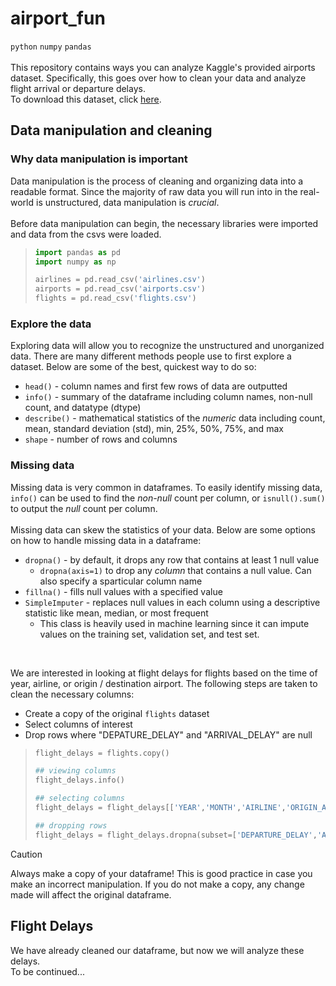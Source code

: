 # airport_fun
`python` `numpy` `pandas`\
</br>
This repository contains ways you can analyze Kaggle's provided airports dataset. Specifically, this goes over how to clean your data and analyze flight arrival or departure delays.\
To download this dataset, click [here](https://www.kaggle.com/usdot/flight-delays/download).

## Data manipulation and cleaning
### Why data manipulation is important
Data manipulation is the process of cleaning and organizing data into a readable format.
Since the majority of raw data you will run into in the real-world is unstructured, data manipulation is _crucial_.</br>
</br>
Before data manipulation can begin, the necessary libraries were imported and data from the csvs were loaded.
> ```python
> import pandas as pd
> import numpy as np
>
> airlines = pd.read_csv('airlines.csv')
> airports = pd.read_csv('airports.csv')
> flights = pd.read_csv('flights.csv')
> ```

### Explore the data
Exploring data will allow you to recognize the unstructured and unorganized data. There are many different methods people use to first explore a dataset. Below are some of the best, quickest way to do so:
* `head()` - column names and first few rows of data are outputted
* `info()` - summary of the dataframe including column names, non-null count, and datatype (dtype)
* `describe()` - mathematical statistics of the _numeric_ data including count, mean, standard deviation (std), min, 25%, 50%, 75%, and max
* `shape` - number of rows and columns

### Missing data
Missing data is very common in dataframes. To easily identify missing data, `info()` can be used to find the _non-null_ count per column, or `isnull().sum()` to output the _null_ count per column.</br>
</br>
Missing data can skew the statistics of your data. Below are some options on how to handle missing data in a dataframe:
* `dropna()` - by default, it drops any row that contains at least 1 null value
  * `dropna(axis=1)` to drop any _column_ that contains a null value. Can also specify a sparticular column name
* `fillna()` - fills null values with a specified value
* `SimpleImputer` - replaces null values in each column using a descriptive statistic like mean, median, or most frequent
  * This class is heavily used in machine learning since it can impute values on the training set, validation set, and test set.</br>
</br>

We are interested in looking at flight delays for flights based on the time of year, airline, or origin / destination airport. The following steps are taken to clean the necessary columns:
*  Create a copy of the original `flights` dataset
*  Select columns of interest
*  Drop rows where "DEPATURE_DELAY" and "ARRIVAL_DELAY" are null
> ```python
> flight_delays = flights.copy()
>
> ## viewing columns
> flight_delays.info()
> 
> ## selecting columns
> flight_delays = flight_delays[['YEAR','MONTH','AIRLINE','ORIGIN_AIRPORT','DESTINATION_AIRPORT','DEPARTURE_DELAY','ARRIVAL_DELAY']]
>
> ## dropping rows
> flight_delays = flight_delays.dropna(subset=['DEPARTURE_DELAY','ARRIVAL_DELAY'])
> ```

> [!CAUTION]
> Always make a copy of your dataframe! This is good practice in case you make an incorrect manipulation. If you do not make a copy, any change made will affect the original dataframe.

## Flight Delays
We have already cleaned our dataframe, but now we will analyze these delays.\
To be continued...

